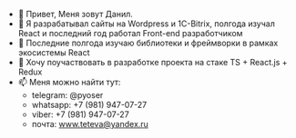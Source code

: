 - 👋 Привет, Меня зовут Данил.
- 👀 Я разрабатывал сайты на Wordpress и 1C-Bitrix, полгода изучал React и последний год работал Front-end разработчиком
- 🌱 Последние полгода изучаю библиотеки и фреймворки в рамках экосистемы React
- 💞️ Хочу поучаствовать в разработке проекта на стаке TS + React.js + Redux
- 📫 Меня можно найти тут:
  - telegram: @pyoser
  - whatsapp: +7 (981) 947-07-27
  - viber: +7 (981) 947-07-27
  - почта: www.teteva@yandex.ru
